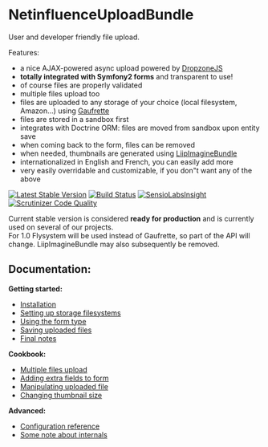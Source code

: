 # NetinfluenceUploadBundle

User and developer friendly file upload.

Features:

 * a nice AJAX-powered async upload powered by [DropzoneJS](http://www.dropzonejs.com/)
 * **totally integrated with Symfony2 forms** and transparent to use!
 * of course files are properly validated
 * multiple files upload too
 * files are uploaded to any storage of your choice (local filesystem, Amazon...) using [Gaufrette](https://github.com/KnpLabs/KnpGaufretteBundle)
 * files are stored in a sandbox first
 * integrates with Doctrine ORM: files are moved from sandbox upon entity save
 * when coming back to the form, files can be removed
 * when needed, thumbnails are generated using [LiipImagineBundle](https://github.com/liip/LiipImagineBundle)
 * internationalized in English and French, you can easily add more
 * very easily overridable and customizable, if you don"t want any of the above
 
[![Latest Stable Version](https://poser.pugx.org/netinfluence/upload-bundle/v/stable)](https://packagist.org/packages/netinfluence/upload-bundle)
[![Build Status](https://travis-ci.org/netinfluence/NetinfluenceUploadBundle.svg?branch=master)](https://travis-ci.org/netinfluence/NetinfluenceUploadBundle)
[![SensioLabsInsight](https://insight.sensiolabs.com/projects/38fb65d4-d690-4abf-b370-da4aaf1a4b0f/mini.png)](https://insight.sensiolabs.com/projects/38fb65d4-d690-4abf-b370-da4aaf1a4b0f)
[![Scrutinizer Code Quality](https://scrutinizer-ci.com/g/netinfluence/NetinfluenceUploadBundle/badges/quality-score.png?b=master)](https://scrutinizer-ci.com/g/netinfluence/NetinfluenceUploadBundle/?branch=master)

Current stable version is considered **ready for production** and is currently used on several of our projects.  
For 1.0 Flysystem will be used instead of Gaufrette, so part of the API will change. LiipImagineBundle may also subsequently be removed.

## Documentation:

**Getting started:**

 * [Installation](Resources/doc/started/install.md)
 * [Setting up storage filesystems](Resources/doc/started/storage.md)
 * [Using the form type](Resources/doc/started/usage.md)
 * [Saving uploaded files](Resources/doc/started/saving.md)
 * [Final notes](Resources/doc/started/final_note.md)

**Cookbook:**

 * [Multiple files upload](Resources/doc/cookbook/multiple_upload.md)
 * [Adding extra fields to form](Resources/doc/cookbook/extra_field.md)
 * [Manipulating uploaded file](Resources/doc/cookbook/manipulating_file.md)
 * [Changing thumbnail size](Resources/doc/cookbook/thumbnail_size.md)

**Advanced:**

 * [Configuration reference](Resources/doc/advanced/reference.md)
 * [Some note about internals](Resources/doc/advanced/internals.md)

